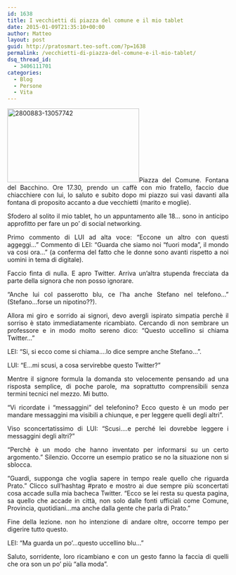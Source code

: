 ```yaml
---
id: 1638
title: I vecchietti di piazza del comune e il mio tablet
date: 2015-01-09T21:35:10+00:00
author: Matteo
layout: post
guid: http://pratosmart.teo-soft.com/?p=1638
permalink: /vecchietti-di-piazza-del-comune-e-il-mio-tablet/
dsq_thread_id:
  - 3406111701
categories:
  - Blog
  - Persone
  - Vita
---
```

<p style="text-align: justify;">
  <a href="http://pratosmart.teo-soft.com/wp-content/uploads/2015/01/2800883-13057742.jpg"><img class="alignleft size-medium wp-image-1639" src="http://pratosmart.teo-soft.com/wp-content/uploads/2015/01/2800883-13057742-300x168.jpg" alt="2800883-13057742" width="300" height="168" srcset="http://pratosmart.teo-soft.com/wp-content/uploads/2015/01/2800883-13057742-300x168.jpg 300w, http://pratosmart.teo-soft.com/wp-content/uploads/2015/01/2800883-13057742-150x84.jpg 150w, http://pratosmart.teo-soft.com/wp-content/uploads/2015/01/2800883-13057742.jpg 680w" sizes="(max-width: 300px) 100vw, 300px" /></a>Piazza del Comune. Fontana del Bacchino. Ore 17.30, prendo un caffè con mio fratello, faccio due chiacchiere con lui, lo saluto e subito dopo mi piazzo sui vasi davanti alla fontana di proposito accanto a due vecchietti (marito e moglie).
</p>

<p style="text-align: justify;">
  Sfodero al solito il mio tablet, ho un appuntamento alle 18&#8230; sono in anticipo approfitto per fare un po&#8217; di social networking.
</p>

<p style="text-align: justify;">
  Primo commento di LUI ad alta voce: &#8220;Eccone un altro con questi aggeggi&#8230;&#8221; Commento di LEI: &#8220;Guarda che siamo noi &#8220;fuori moda&#8221;, il mondo va cosi ora&#8230;&#8221; (a conferma del fatto che le donne sono avanti rispetto a noi uomini in tema di digitale).
</p>

<p style="text-align: justify;">
  Faccio finta di nulla. E apro Twitter. Arriva un&#8217;altra stupenda frecciata da parte della signora che non posso ignorare.
</p>

<p style="text-align: justify;">
  &#8220;Anche lui col passerotto blu, ce l&#8217;ha anche Stefano nel telefono&#8230;&#8221; (Stefano&#8230;forse un nipotino??).
</p>

<p style="text-align: justify;">
  Allora mi giro e sorrido ai signori, devo avergli ispirato simpatia perchè il sorriso è stato immediatamente ricambiato. Cercando di non sembrare un professore e in modo molto sereno dico: &#8220;Questo uccellino si chiama Twitter&#8230;&#8221;
</p>

<p style="text-align: justify;">
  LEI: &#8220;Si, si ecco come si chiama&#8230;.lo dice sempre anche Stefano&#8230;&#8221;.
</p>

<p style="text-align: justify;">
  LUI: &#8220;E&#8230;mi scusi, a cosa servirebbe questo Twitter?&#8221;
</p>

<p style="text-align: justify;">
  Mentre il signore formula la domanda sto velocemente pensando ad una risposta semplice, di poche parole, ma soprattutto comprensibili senza termini tecnici nel mezzo. Mi butto.
</p>

<p style="text-align: justify;">
  &#8220;Vi ricordate i &#8220;messaggini&#8221; del telefonino? Ecco questo è un modo per mandare messaggini ma visibili a chiunque, e per leggere quelli degli altri&#8221;.
</p>

<p style="text-align: justify;">
  Viso sconcertatissimo di LUI: &#8220;Scusi&#8230;.e perché lei dovrebbe leggere i messaggini degli altri?&#8221;
</p>

<p style="text-align: justify;">
  &#8220;Perchè è un modo che hanno inventato per informarsi su un certo argomento.&#8221; Silenzio. Occorre un esempio pratico se no la situazione non si sblocca.
</p>

<p style="text-align: justify;">
  &#8220;Guardi, supponga che voglia sapere in tempo reale quello che riguarda Prato.&#8221; Clicco sull&#8217;hashtag #prato e mostro ai due sempre più sconcertati cosa accade sulla mia bacheca Twitter. &#8220;Ecco se lei resta su questa pagina, sa quello che accade in città, non solo dalle fonti ufficiali come Comune, Provincia, quotidiani&#8230;ma anche dalla gente che parla di Prato.&#8221;
</p>

<p style="text-align: justify;">
  Fine della lezione. non ho intenzione di andare oltre, occorre tempo per digerire tutto questo.
</p>

<p style="text-align: justify;">
  LEI: &#8220;Ma guarda un po&#8217;&#8230;questo uccellino blu&#8230;&#8221;
</p>

<p style="text-align: justify;">
  Saluto, sorridente, loro ricambiano e con un gesto fanno la faccia di quelli che ora son un po&#8217; più &#8220;alla moda&#8221;.
</p>

<p style="text-align: justify;">